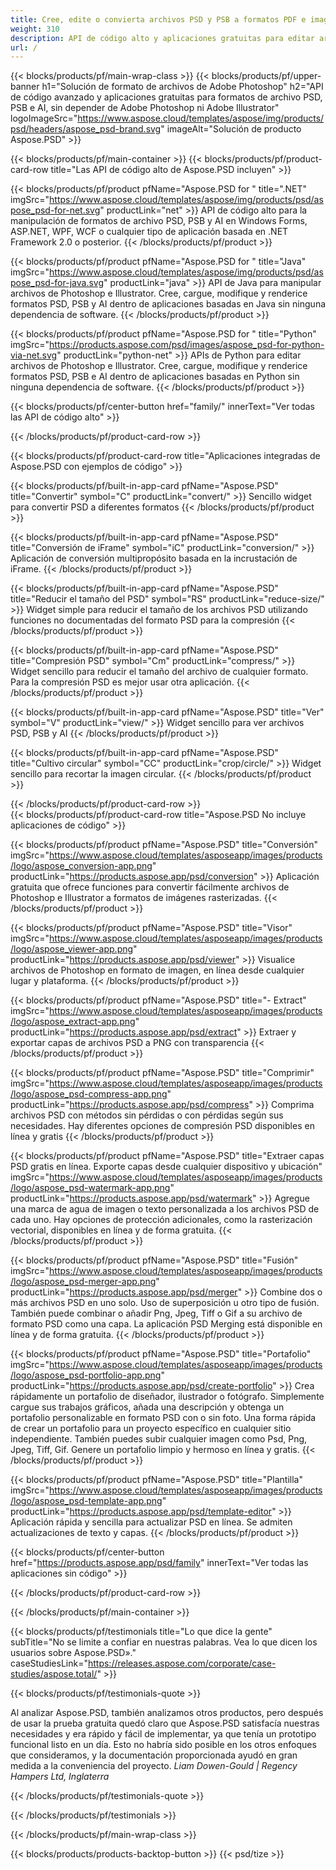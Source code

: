 ```yaml
---
title: Cree, edite o convierta archivos PSD y PSB a formatos PDF e imagen
weight: 310
description: API de código alto y aplicaciones gratuitas para editar archivos de Photoshop. Posibilidad de actualizar las propiedades de la capa, añadir marcas de agua, escala de rotación, voltear, recortar, dithering, ráster, conversión.
url: /
---
```


{{< blocks/products/pf/main-wrap-class >}}
{{< blocks/products/pf/upper-banner h1="Solución de formato de archivos de Adobe Photoshop" h2="API de código avanzado y aplicaciones gratuitas para formatos de archivo PSD, PSB e AI, sin depender de Adobe Photoshop ni Adobe Illustrator" logoImageSrc="https://www.aspose.cloud/templates/aspose/img/products/psd/headers/aspose_psd-brand.svg" imageAlt="Solución de producto Aspose.PSD" >}}

{{< blocks/products/pf/main-container >}}
{{< blocks/products/pf/product-card-row title="Las API de código alto de Aspose.PSD incluyen" >}}

{{< blocks/products/pf/product pfName="Aspose.PSD for " title=".NET" imgSrc="https://www.aspose.cloud/templates/aspose/img/products/psd/aspose_psd-for-net.svg" productLink="net" >}}
API de código alto para la manipulación de formatos de archivo PSD, PSB y AI en Windows Forms, ASP.NET, WPF, WCF o cualquier tipo de aplicación basada en .NET Framework 2.0 o posterior.
{{< /blocks/products/pf/product >}}

{{< blocks/products/pf/product pfName="Aspose.PSD for " title="Java" imgSrc="https://www.aspose.cloud/templates/aspose/img/products/psd/aspose_psd-for-java.svg" productLink="java" >}}
API de Java para manipular archivos de Photoshop e Illustrator. Cree, cargue, modifique y renderice formatos PSD, PSB y AI dentro de aplicaciones basadas en Java sin ninguna dependencia de software.
{{< /blocks/products/pf/product >}}

{{< blocks/products/pf/product pfName="Aspose.PSD for " title="Python" imgSrc="https://products.aspose.com/psd/images/aspose_psd-for-python-via-net.svg" productLink="python-net" >}}
APIs de Python para editar archivos de Photoshop e Illustrator. Cree, cargue, modifique y renderice formatos PSD, PSB e AI dentro de aplicaciones basadas en Python sin ninguna dependencia de software.
{{< /blocks/products/pf/product >}}

{{< blocks/products/pf/center-button href="family/" innerText="Ver todas las API de código alto" >}}

{{< /blocks/products/pf/product-card-row >}}

{{< blocks/products/pf/product-card-row title="Aplicaciones integradas de Aspose.PSD con ejemplos de código" >}}

{{< blocks/products/pf/built-in-app-card pfName="Aspose.PSD" title="Convertir" symbol="C" productLink="convert/" >}}
Sencillo widget para convertir PSD a diferentes formatos
{{< /blocks/products/pf/product >}}

{{< blocks/products/pf/built-in-app-card pfName="Aspose.PSD" title="Conversión de iFrame" symbol="iC" productLink="conversion/" >}}
Aplicación de conversión multipropósito basada en la incrustación de iFrame.
{{< /blocks/products/pf/product >}}

{{< blocks/products/pf/built-in-app-card pfName="Aspose.PSD" title="Reducir el tamaño del PSD" symbol="RS" productLink="reduce-size/" >}}
Widget simple para reducir el tamaño de los archivos PSD utilizando funciones no documentadas del formato PSD para la compresión
{{< /blocks/products/pf/product >}}

{{< blocks/products/pf/built-in-app-card pfName="Aspose.PSD" title="Compresión PSD" symbol="Cm" productLink="compress/" >}}
Widget sencillo para reducir el tamaño del archivo de cualquier formato. Para la compresión PSD es mejor usar otra aplicación.
{{< /blocks/products/pf/product >}}

{{< blocks/products/pf/built-in-app-card pfName="Aspose.PSD" title="Ver" symbol="V" productLink="view/" >}}
Widget sencillo para ver archivos PSD, PSB y AI
{{< /blocks/products/pf/product >}}

{{< blocks/products/pf/built-in-app-card pfName="Aspose.PSD" title="Cultivo circular" symbol="CC" productLink="crop/circle/" >}}
Widget sencillo para recortar la imagen circular.
{{< /blocks/products/pf/product >}}
									
{{< /blocks/products/pf/product-card-row >}}										   
{{< blocks/products/pf/product-card-row title="Aspose.PSD No incluye aplicaciones de código" >}}

{{< blocks/products/pf/product pfName="Aspose.PSD" title="Conversión" imgSrc="https://www.aspose.cloud/templates/asposeapp/images/products/logo/aspose_conversion-app.png" productLink="https://products.aspose.app/psd/conversion" >}}
Aplicación gratuita que ofrece funciones para convertir fácilmente archivos de Photoshop e Illustrator a formatos de imágenes rasterizadas.
{{< /blocks/products/pf/product >}}

{{< blocks/products/pf/product pfName="Aspose.PSD" title="Visor" imgSrc="https://www.aspose.cloud/templates/asposeapp/images/products/logo/aspose_viewer-app.png" productLink="https://products.aspose.app/psd/viewer" >}}
Visualice archivos de Photoshop en formato de imagen, en línea desde cualquier lugar y plataforma.
{{< /blocks/products/pf/product >}}

{{< blocks/products/pf/product pfName="Aspose.PSD" title="- Extract" imgSrc="https://www.aspose.cloud/templates/asposeapp/images/products/logo/aspose_extract-app.png" productLink="https://products.aspose.app/psd/extract" >}}
Extraer y exportar capas de archivos PSD a PNG con transparencia
{{< /blocks/products/pf/product >}}

{{< blocks/products/pf/product pfName="Aspose.PSD" title="Comprimir" imgSrc="https://www.aspose.cloud/templates/asposeapp/images/products/logo/aspose_psd-compress-app.png" productLink="https://products.aspose.app/psd/compress" >}}
Comprima archivos PSD con métodos sin pérdidas o con pérdidas según sus necesidades. Hay diferentes opciones de compresión PSD disponibles en línea y gratis
{{< /blocks/products/pf/product >}}

{{< blocks/products/pf/product pfName="Aspose.PSD" title="Extraer capas PSD gratis en línea. Exporte capas desde cualquier dispositivo y ubicación" imgSrc="https://www.aspose.cloud/templates/asposeapp/images/products/logo/aspose_psd-watermark-app.png" productLink="https://products.aspose.app/psd/watermark" >}}
Agregue una marca de agua de imagen o texto personalizada a los archivos PSD de cada uno. Hay opciones de protección adicionales, como la rasterización vectorial, disponibles en línea y de forma gratuita.
{{< /blocks/products/pf/product >}}

{{< blocks/products/pf/product pfName="Aspose.PSD" title="Fusión" imgSrc="https://www.aspose.cloud/templates/asposeapp/images/products/logo/aspose_psd-merger-app.png" productLink="https://products.aspose.app/psd/merger" >}}
Combine dos o más archivos PSD en uno solo. Uso de superposición u otro tipo de fusión. También puede combinar o añadir Png, Jpeg, Tiff o Gif a su archivo de formato PSD como una capa. La aplicación PSD Merging está disponible en línea y de forma gratuita.
{{< /blocks/products/pf/product >}}

{{< blocks/products/pf/product pfName="Aspose.PSD" title="Portafolio" imgSrc="https://www.aspose.cloud/templates/asposeapp/images/products/logo/aspose_psd-portfolio-app.png" productLink="https://products.aspose.app/psd/create-portfolio" >}}
Crea rápidamente un portafolio de diseñador, ilustrador o fotógrafo. Simplemente cargue sus trabajos gráficos, añada una descripción y obtenga un portafolio personalizable en formato PSD con o sin foto. Una forma rápida de crear un portafolio para un proyecto específico en cualquier sitio independiente. También puedes subir cualquier imagen como Psd, Png, Jpeg, Tiff, Gif. Genere un portafolio limpio y hermoso en línea y gratis.
{{< /blocks/products/pf/product >}}

{{< blocks/products/pf/product pfName="Aspose.PSD" title="Plantilla" imgSrc="https://www.aspose.cloud/templates/asposeapp/images/products/logo/aspose_psd-template-app.png" productLink="https://products.aspose.app/psd/template-editor" >}}
Aplicación rápida y sencilla para actualizar PSD en línea. Se admiten actualizaciones de texto y capas.
{{< /blocks/products/pf/product >}}

{{< blocks/products/pf/center-button href="https://products.aspose.app/psd/family" innerText="Ver todas las aplicaciones sin código" >}}

{{< /blocks/products/pf/product-card-row >}}

{{< /blocks/products/pf/main-container >}}

{{< blocks/products/pf/testimonials title="Lo que dice la gente" subTitle="No se limite a confiar en nuestras palabras. Vea lo que dicen los usuarios sobre Aspose.PSD»." caseStudiesLink="https://releases.aspose.com/corporate/case-studies/aspose.total/" >}}

{{< blocks/products/pf/testimonials-quote >}}
<p class="first">
 Al analizar Aspose.PSD, también analizamos otros productos, pero después de usar la prueba gratuita quedó claro que Aspose.PSD satisfacía nuestras necesidades y era rápido y fácil de implementar, ya que tenía un prototipo funcional listo en un día. Esto no habría sido posible en los otros enfoques que consideramos, y la documentación proporcionada ayudó en gran medida a la conveniencia del proyecto.
 <em>
  Liam Dowen-Gould | Regency Hampers Ltd, Inglaterra
 </em>
</p>

{{< /blocks/products/pf/testimonials-quote >}}

{{< /blocks/products/pf/testimonials >}}

{{< /blocks/products/pf/main-wrap-class >}}

{{< blocks/products/products-backtop-button >}}
{{< psd/tize >}}
